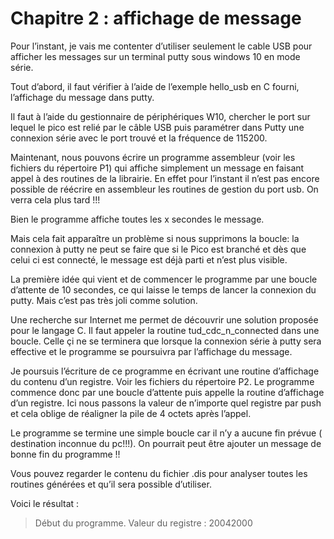 # Chapitre 2 :  affichage de message

Pour l’instant, je vais me contenter d’utiliser seulement le cable USB pour afficher les messages sur un terminal putty sous windows 10 en mode série. 

Tout d’abord, il faut vérifier à l’aide de l’exemple hello_usb en C fourni, l’affichage du message dans putty.

Il faut à l’aide du gestionnaire de périphériques W10, chercher le port sur lequel le pico est relié par le câble USB puis paramétrer dans Putty une connexion série avec le port trouvé et la fréquence de 115200.

Maintenant, nous pouvons écrire un programme assembleur (voir les fichiers du répertoire P1) qui affiche simplement un message en faisant appel à des routines de la librairie. En effet pour l’instant il n’est pas encore possible de réécrire en assembleur les routines de gestion du port usb. On verra cela plus tard !!!

Bien le programme affiche toutes les x secondes le message. 

Mais cela fait apparaître un problème si nous supprimons la boucle: la connexion à putty ne peut se faire que si le Pico est branché et dès que celui ci est connecté, le message est déjà parti et n’est plus visible.

La première idée qui vient et de commencer le programme par une boucle d’attente de 10 secondes, ce qui laisse le temps de lancer la connexion du putty. Mais c’est pas très joli comme solution.

Une recherche sur Internet me permet de découvrir une solution proposée pour le langage C. Il faut appeler la routine tud_cdc_n_connected dans une boucle. Celle çi ne se terminera que lorsque la connexion série à putty sera effective et le programme se poursuivra par l’affichage du message.

Je poursuis l’écriture de ce programme en écrivant une routine d’affichage du contenu d’un registre. Voir les fichiers du répertoire P2.
Le programme commence donc par une boucle d’attente puis appelle la routine d’affichage d’un registre. Ici nous passons la valeur de n’importe quel registre par push et cela oblige de réaligner la pile de 4 octets après l’appel.

Le programme se termine une simple boucle car il n’y a aucune fin prévue ( destination inconnue du pc!!!). On pourrait peut être ajouter un message de bonne fin du programme !!

Vous pouvez regarder le contenu du fichier .dis pour analyser toutes les routines générées et qu’il sera possible d’utiliser.

Voici le résultat :
>Début du programme.
>Valeur du registre : 20042000
